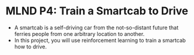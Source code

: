 MLND P4: Train a Smartcab to Drive
==================================
* A smartcab is a self-driving car from the not-so-distant future that ferries people from one arbitrary location to another.
* In this project, you will use reinforcement learning to train a smartcab how to drive.
